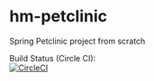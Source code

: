 # hm-petclinic  
Spring Petclinic project from scratch  
  
Build Status (Circle CI):    
[![CircleCI](https://circleci.com/gh/Haydenmercer/hm-petclinic/tree/main.svg?style=svg)](https://circleci.com/gh/Haydenmercer/hm-petclinic/tree/main)
